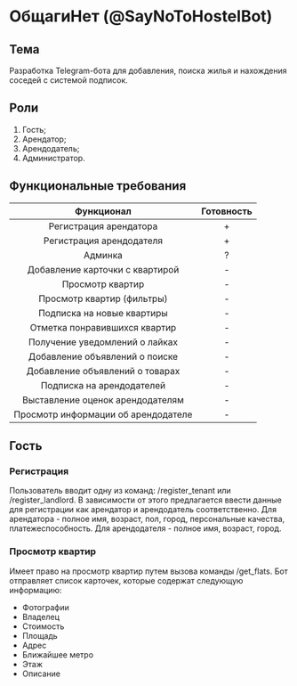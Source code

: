 # ОбщагиНет (@SayNoToHostelBot)

## Тема
Разработка Telegram-бота для добавления, поиска жилья и нахождения соседей с системой подписок.

## Роли
1) Гость;
2) Арендатор;
3) Арендодатель;
4) Администратор.

## Функциональные требования
|       Функционал                  |Готовность|
|:---------------------------------:|:--------:|
|Регистрация арендатора             |    +     |
|Регистрация арендодателя           |    +     |
|Админка                            |    ?     |
|Добавление карточки с квартирой    |    -     |
|Просмотр квартир                   |    -     |
|Просмотр квартир (фильтры)         |    -     |
|Подписка на новые квартиры         |    -     |
|Отметка понравившихся квартир      |    -     |
|Получение уведомлений о лайках     |    -     |
|Добавление объявлений о поиске     |    -     |
|Добавление объявлений о товарах    |    -     |
|Подписка на арендодателей          |    -     |
|Выставление оценок арендодателям   |    -     |
|Просмотр информации об арендодателе|    -     |


## Гость
### Регистрация
Пользователь вводит одну из команд: /register_tenant или /register_landlord. В зависимости от этого предлагается ввести данные для регистрации как арендатор и арендодатель соответственно. Для арендатора - полное имя, возраст, пол, город, персональные качества, платежеспособность. Для арендодателя - полное имя, возраст, город.
### Просмотр квартир
Имеет право на просмотр квартир путем вызова команды /get_flats. Бот отправляет список карточек, которые содержат следующую информацию:

- Фотографии
- Владелец
- Стоимость
- Площадь
- Адрес
- Ближайшее метро
- Этаж
- Описание
